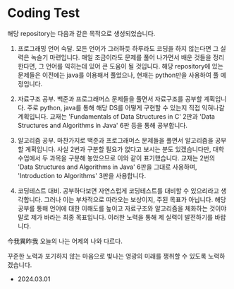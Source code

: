 # Coding Test

해당 repository는 다음과 같은 목적으로 생성되었습니다.

1. 프로그래밍 언어 숙달.
   모든 언어가 그러하듯 하루라도 코딩을 하지 않는다면 그 실력은 녹슬기 마련입니다. 매일 조금이라도 문제를 풀어 나가면서 배운 것들을 정리한다면, 그 언어를 익히는데 있어 큰 도움이 될 것입니다.
   해당 repository에 있는 문제들은 이전에는 java를 이용해서 풀었으나, 현재는 python만을 사용하여 풀 예정입니다.
   
2. 자료구조 공부.
   백준과 프로그래머스 문제들을 풀면서 자료구조를 공부할 계획입니다. 주로 python, java를 통해 해당 DS를 어떻게 구현할 수 있는지 직접 익혀나갈 계획입니다.
   교재는 'Fundamentals of Data Structures in C' 2판과 'Data Structures and Algorithms in Java' 6판 등을 통해 공부합니다.
   
3. 알고리즘 공부.
   마찬가지로 백준과 프로그래머스 문제들을 풀면서 알고리즘을 공부할 계획입니다. 사실 2번과 구분할 필요가 없다고 보시는 분도 있겠습니다만, 대학 수업에서 두 과목을 구분해 놓았으므로 이와 같이 표기했습니다.
   교재는 2번의 'Data Structures and Algorithms in Java' 6판을 그대로 사용하며, 'Introduction to Algorithms' 3판을 사용합니다.
  
4. 코딩테스트 대비.
   공부하다보면 자연스럽게 코딩테스트를 대비할 수 있으리라고 생각합니다. 그러나 이는 부차적으로 따라오는 보상이지, 주된 목표가 아닙니다.
   해당 공부를 통해 언어에 대한 이해도를 높이고 자료구조와 알고리즘을 체화하는 것이야말로 제가 바라는 최종 목표입니다. 이러한 노력을 통해 제 실력이 발전하기를 바랍니다.


今我異昨我
오늘의 나는 어제의 나와 다르다.

꾸준한 노력과 포기하지 않는 마음으로 빛나는 영광의 미래를 쟁취할 수 있도록 노력하겠습니다.

- 2024.03.01
